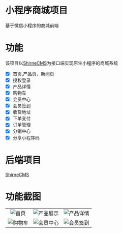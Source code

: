 # 小程序商城项目
基于微信小程序的商城前端

# 功能
该项目以[ShirneCMS](https://gitee.com/shirnecn/ShirneCMS)为接口端实现原生小程序的商城系统<br />

 - [x] 首页,产品页，新闻页
 - [x] 授权登录
 - [x] 产品详情
 - [x] 购物车
 - [x] 会员中心
 - [x] 会员签到
 - [x] 收货地址
 - [x] 下单支付
 - [x] 订单管理
 - [x] 分销中心
 - [x] 分享小程序码

# 后端项目
[ShirneCMS](https://gitee.com/shirnecn/ShirneCMS)

# 功能截图
|    |    |    |
|:---:|:---:|:---:|
|![首页](https://shirne.oss-cn-shenzhen.aliyuncs.com/website-mapp/cu-shop-home.png "首页")|![产品展示](https://shirne.oss-cn-shenzhen.aliyuncs.com/website-mapp/cu-shop-product.png "产品展示")|![产品详情](https://shirne.oss-cn-shenzhen.aliyuncs.com/website-mapp/cu-shop-detail.png "产品详情")|
|![购物车](https://shirne.oss-cn-shenzhen.aliyuncs.com/website-mapp/cu-shop-cart.png "购物车")|![会员中心](https://shirne.oss-cn-shenzhen.aliyuncs.com/website-mapp/cu-shop-member.png "会员中心")|![会员签到](https://shirne.oss-cn-shenzhen.aliyuncs.com/website-mapp/cu-shop-sign.png "会员签到")|